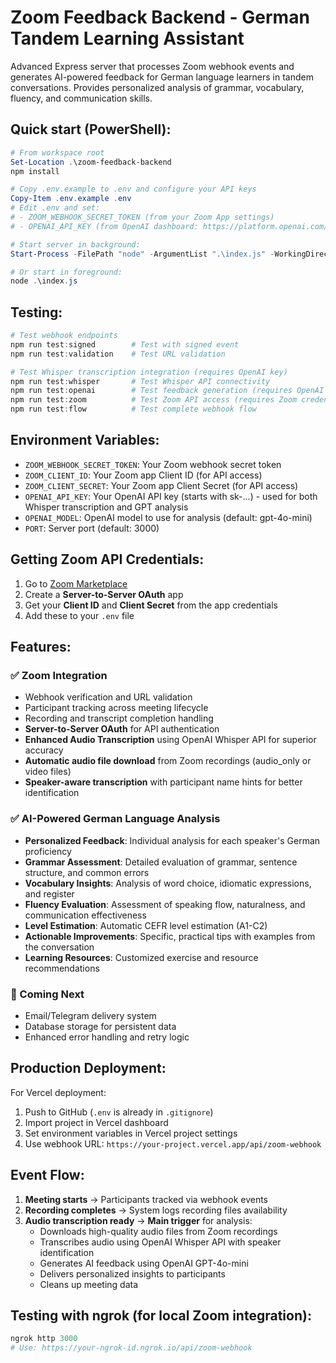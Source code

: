 # Zoom Feedback Backend - German Tandem Learning Assistant

Advanced Express server that processes Zoom webhook events and generates AI-powered feedback for German language learners in tandem conversations. Provides personalized analysis of grammar, vocabulary, fluency, and communication skills.

## Quick start (PowerShell):

```powershell
# From workspace root
Set-Location .\zoom-feedback-backend
npm install

# Copy .env.example to .env and configure your API keys
Copy-Item .env.example .env
# Edit .env and set:
# - ZOOM_WEBHOOK_SECRET_TOKEN (from your Zoom App settings)
# - OPENAI_API_KEY (from OpenAI dashboard: https://platform.openai.com/api-keys)

# Start server in background:
Start-Process -FilePath "node" -ArgumentList ".\index.js" -WorkingDirectory "." -WindowStyle Hidden

# Or start in foreground:
node .\index.js
```

## Testing:

```powershell
# Test webhook endpoints
npm run test:signed        # Test with signed event
npm run test:validation    # Test URL validation

# Test Whisper transcription integration (requires OpenAI key)
npm run test:whisper       # Test Whisper API connectivity
npm run test:openai        # Test feedback generation (requires OpenAI API key)
npm run test:zoom          # Test Zoom API access (requires Zoom credentials)
npm run test:flow          # Test complete webhook flow
```

## Environment Variables:

- `ZOOM_WEBHOOK_SECRET_TOKEN`: Your Zoom webhook secret token
- `ZOOM_CLIENT_ID`: Your Zoom app Client ID (for API access)
- `ZOOM_CLIENT_SECRET`: Your Zoom app Client Secret (for API access)  
- `OPENAI_API_KEY`: Your OpenAI API key (starts with sk-...) - used for both Whisper transcription and GPT analysis
- `OPENAI_MODEL`: OpenAI model to use for analysis (default: gpt-4o-mini)
- `PORT`: Server port (default: 3000)

## Getting Zoom API Credentials:

1. Go to [Zoom Marketplace](https://marketplace.zoom.us/develop/create)
2. Create a **Server-to-Server OAuth** app
3. Get your **Client ID** and **Client Secret** from the app credentials
4. Add these to your `.env` file

## Features:

### ✅ Zoom Integration
- Webhook verification and URL validation
- Participant tracking across meeting lifecycle  
- Recording and transcript completion handling
- **Server-to-Server OAuth** for API authentication
- **Enhanced Audio Transcription** using OpenAI Whisper API for superior accuracy
- **Automatic audio file download** from Zoom recordings (audio_only or video files)
- **Speaker-aware transcription** with participant name hints for better identification

### ✅ AI-Powered German Language Analysis
- **Personalized Feedback**: Individual analysis for each speaker's German proficiency
- **Grammar Assessment**: Detailed evaluation of grammar, sentence structure, and common errors
- **Vocabulary Insights**: Analysis of word choice, idiomatic expressions, and register
- **Fluency Evaluation**: Assessment of speaking flow, naturalness, and communication effectiveness
- **Level Estimation**: Automatic CEFR level estimation (A1-C2)
- **Actionable Improvements**: Specific, practical tips with examples from the conversation
- **Learning Resources**: Customized exercise and resource recommendations

### 🚧 Coming Next
- Email/Telegram delivery system
- Database storage for persistent data
- Enhanced error handling and retry logic

## Production Deployment:

For Vercel deployment:
1. Push to GitHub (`.env` is already in `.gitignore`)
2. Import project in Vercel dashboard
3. Set environment variables in Vercel project settings
4. Use webhook URL: `https://your-project.vercel.app/api/zoom-webhook`

## Event Flow:

1. **Meeting starts** → Participants tracked via webhook events
2. **Recording completes** → System logs recording files availability  
3. **Audio transcription ready** → **Main trigger** for analysis:
   - Downloads high-quality audio files from Zoom recordings
   - Transcribes audio using OpenAI Whisper API with speaker identification
   - Generates AI feedback using OpenAI GPT-4o-mini
   - Delivers personalized insights to participants
   - Cleans up meeting data

## Testing with ngrok (for local Zoom integration):

```powershell
ngrok http 3000
# Use: https://your-ngrok-id.ngrok.io/api/zoom-webhook
```
